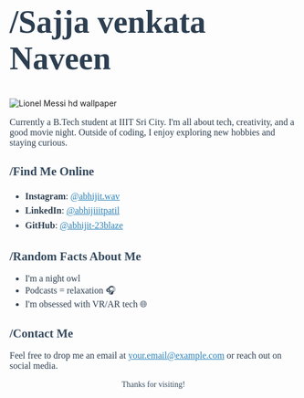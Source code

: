 <h1 style="font-family: Georgia, serif; ;font-size: 56px; color: #2c3e50;">/Sajja venkata Naveen</h1>




![Lionel Messi hd wallpaper](https://github.com/user-attachments/assets/b0d1b715-9ba9-4484-8932-5bfa7d17b388)

<p style="font-family: Georgia, serif; font-size: 16px; color: #2c3e50;">
Currently a B.Tech student at IIIT Sri City. I'm all about tech, creativity, and a good movie night. Outside of coding, I enjoy exploring new hobbies and staying curious.
</p>

<h2 style="font-family: Georgia, serif; color: #34495e;">/Find Me Online </h2>
<ul style="font-family: Georgia, serif; font-size: 16px; color: #2c3e50; line-height: 1.6;">
  <li><strong>Instagram</strong>: <a href="https://instagram.com/abhijit.wav" style="color: #2980b9;">@abhijit.wav</a></li>
  <li><strong>LinkedIn</strong>: <a href="https://linkedin.com/in/abhijiiitpatil" style="color: #2980b9;">@abhijiiitpatil</a></li>
  <li><strong>GitHub</strong>: <a href="https://github.com/abhijit-23blaze" style="color: #2980b9;">@abhijit-23blaze</a></li>
</ul>

<h2 style="font-family: Georgia, serif; color: #34495e;">/Random Facts About Me </h2>
<ul style="font-family: Georgia, serif; font-size: 16px; color: #2c3e50;">
  <li>I'm a night owl 🌙</li>
  <li>Podcasts = relaxation 🎧</li>
  <li>I'm obsessed with VR/AR tech 🌐</li>
</ul>

<h2 style="font-family: Georgia, serif; color: #34495e;">/Contact Me </h2>
<p style="font-family: Georgia, serif; font-size: 16px; color: #2c3e50;">
Feel free to drop me an email at <a href="mailto:your.email@example.com" style="color: #2980b9;">your.email@example.com</a> or reach out on social media.
</p>

<p style="font-family: Georgia, serif; text-align: center; color: #34495e;">Thanks for visiting!</p>
